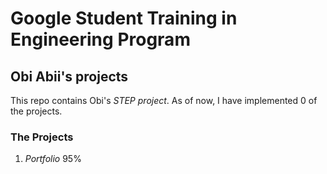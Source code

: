 # Google Student Training in Engineering Program

## Obi Abii's __projects__

This repo contains Obi's *STEP project*. As of now, I have implemented 0 of the projects.
### The Projects

1. *Portfolio*		95%

